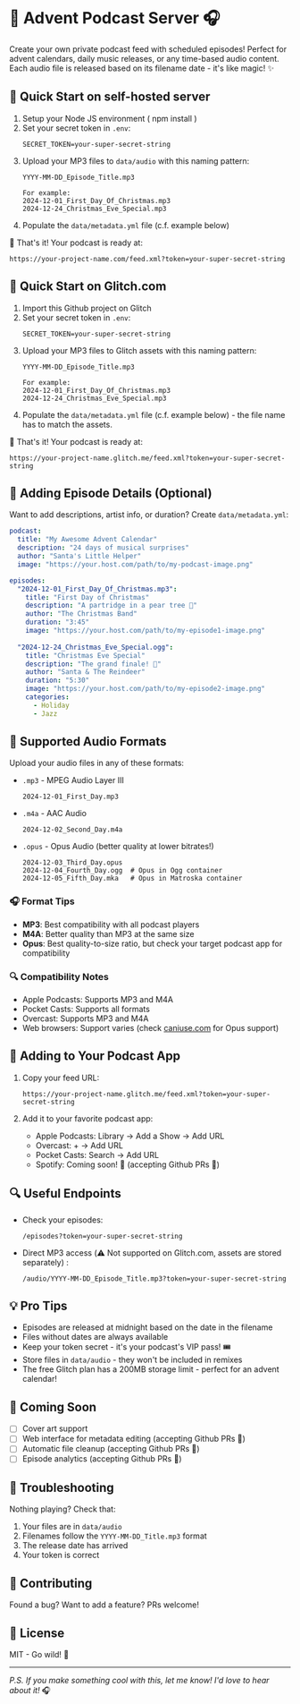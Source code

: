 # 🎄 Advent Podcast Server 🎧

Create your own private podcast feed with scheduled episodes! Perfect for advent calendars, daily music releases, or any time-based audio content. Each audio file is released based on its filename date - it's like magic! ✨

## 🚀 Quick Start on self-hosted server

1. Setup your Node JS environment ( npm install )
2. Set your secret token in `.env`:
   ```
   SECRET_TOKEN=your-super-secret-string
   ```
3. Upload your MP3 files to `data/audio` with this naming pattern:
   ```
   YYYY-MM-DD_Episode_Title.mp3
   
   For example:
   2024-12-01_First_Day_Of_Christmas.mp3
   2024-12-24_Christmas_Eve_Special.mp3
   ```
4. Populate the ``data/metadata.yml`` file (c.f. example below)

🎉 That's it! Your podcast is ready at:
```
https://your-project-name.com/feed.xml?token=your-super-secret-string
```

## 🚀 Quick Start on Glitch.com

1. Import this Github project on Glitch
2. Set your secret token in `.env`:
   ```
   SECRET_TOKEN=your-super-secret-string
   ```
3. Upload your MP3 files to Glitch assets with this naming pattern:
   ```
   YYYY-MM-DD_Episode_Title.mp3
   
   For example:
   2024-12-01_First_Day_Of_Christmas.mp3
   2024-12-24_Christmas_Eve_Special.mp3
   ```
4. Populate the ``data/metadata.yml`` file (c.f. example below) - the file name has to match the assets.

🎉 That's it! Your podcast is ready at:
```
https://your-project-name.glitch.me/feed.xml?token=your-super-secret-string
```

## 🎸 Adding Episode Details (Optional)

Want to add descriptions, artist info, or duration? Create `data/metadata.yml`:

```yaml
podcast:
  title: "My Awesome Advent Calendar"
  description: "24 days of musical surprises"
  author: "Santa's Little Helper"
  image: "https://your.host.com/path/to/my-podcast-image.png"

episodes:
  "2024-12-01_First_Day_Of_Christmas.mp3":
    title: "First Day of Christmas"
    description: "A partridge in a pear tree 🎵"
    author: "The Christmas Band"
    duration: "3:45"
    image: "https://your.host.com/path/to/my-episode1-image.png"
    
  "2024-12-24_Christmas_Eve_Special.ogg":
    title: "Christmas Eve Special"
    description: "The grand finale! 🎄"
    author: "Santa & The Reindeer"
    duration: "5:30"
    image: "https://your.host.com/path/to/my-episode2-image.png"
    categories: 
      - Holiday
      - Jazz
```

## 🎵 Supported Audio Formats

Upload your audio files in any of these formats:

- `.mp3` - MPEG Audio Layer III
  ```
  2024-12-01_First_Day.mp3
  ```

- `.m4a` - AAC Audio
  ```
  2024-12-02_Second_Day.m4a
  ```

- `.opus` - Opus Audio (better quality at lower bitrates!)
  ```
  2024-12-03_Third_Day.opus
  2024-12-04_Fourth_Day.ogg  # Opus in Ogg container
  2024-12-05_Fifth_Day.mka   # Opus in Matroska container
  ```

### 🎧 Format Tips

- **MP3**: Best compatibility with all podcast players
- **M4A**: Better quality than MP3 at the same size
- **Opus**: Best quality-to-size ratio, but check your target podcast app for compatibility

### 🔍 Compatibility Notes

- Apple Podcasts: Supports MP3 and M4A
- Pocket Casts: Supports all formats
- Overcast: Supports MP3 and M4A
- Web browsers: Support varies (check [caniuse.com](https://caniuse.com/?search=opus) for Opus support)


## 📱 Adding to Your Podcast App

1. Copy your feed URL:
   ```
   https://your-project-name.glitch.me/feed.xml?token=your-super-secret-string
   ```

2. Add it to your favorite podcast app:
   - Apple Podcasts: Library → Add a Show → Add URL
   - Overcast: + → Add URL
   - Pocket Casts: Search → Add URL
   - Spotify: Coming soon! 🤞  (accepting Github PRs 🤝)

## 🔍 Useful Endpoints

- Check your episodes:
  ```
  /episodes?token=your-super-secret-string
  ```
- Direct MP3 access (⚠️ Not supported on Glitch.com, assets are stored separately) :
  ```
  /audio/YYYY-MM-DD_Episode_Title.mp3?token=your-super-secret-string
  ```

## 💡 Pro Tips

- Episodes are released at midnight based on the date in the filename
- Files without dates are always available
- Keep your token secret - it's your podcast's VIP pass! 🎟️
- Store files in `data/audio` - they won't be included in remixes
- The free Glitch plan has a 200MB storage limit - perfect for an advent calendar! 

## 🎯 Coming Soon

- [ ] Cover art support
- [ ] Web interface for metadata editing (accepting Github PRs 🤝)
- [ ] Automatic file cleanup (accepting Github PRs 🤝)
- [ ] Episode analytics (accepting Github PRs 🤝)

## 🐛 Troubleshooting

Nothing playing? Check that:
1. Your files are in `data/audio`
2. Filenames follow the `YYYY-MM-DD_Title.mp3` format
3. The release date has arrived
4. Your token is correct

## 🤝 Contributing

Found a bug? Want to add a feature? PRs welcome! 

## 📜 License

MIT - Go wild! 🎉

---

*P.S. If you make something cool with this, let me know! I'd love to hear about it!* 🎧
